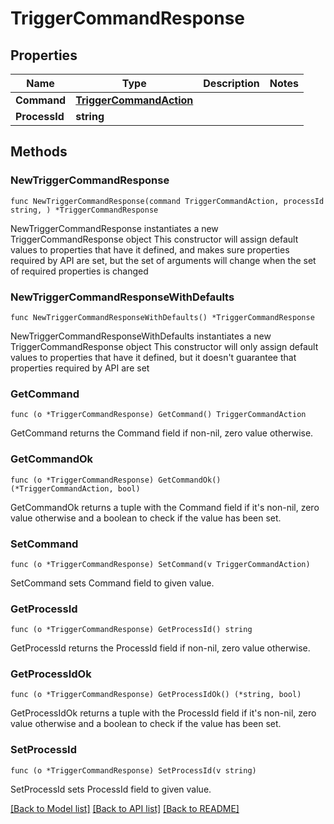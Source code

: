 # TriggerCommandResponse

## Properties

Name | Type | Description | Notes
------------ | ------------- | ------------- | -------------
**Command** | [**TriggerCommandAction**](TriggerCommandAction.md) |  | 
**ProcessId** | **string** |  | 

## Methods

### NewTriggerCommandResponse

`func NewTriggerCommandResponse(command TriggerCommandAction, processId string, ) *TriggerCommandResponse`

NewTriggerCommandResponse instantiates a new TriggerCommandResponse object
This constructor will assign default values to properties that have it defined,
and makes sure properties required by API are set, but the set of arguments
will change when the set of required properties is changed

### NewTriggerCommandResponseWithDefaults

`func NewTriggerCommandResponseWithDefaults() *TriggerCommandResponse`

NewTriggerCommandResponseWithDefaults instantiates a new TriggerCommandResponse object
This constructor will only assign default values to properties that have it defined,
but it doesn't guarantee that properties required by API are set

### GetCommand

`func (o *TriggerCommandResponse) GetCommand() TriggerCommandAction`

GetCommand returns the Command field if non-nil, zero value otherwise.

### GetCommandOk

`func (o *TriggerCommandResponse) GetCommandOk() (*TriggerCommandAction, bool)`

GetCommandOk returns a tuple with the Command field if it's non-nil, zero value otherwise
and a boolean to check if the value has been set.

### SetCommand

`func (o *TriggerCommandResponse) SetCommand(v TriggerCommandAction)`

SetCommand sets Command field to given value.


### GetProcessId

`func (o *TriggerCommandResponse) GetProcessId() string`

GetProcessId returns the ProcessId field if non-nil, zero value otherwise.

### GetProcessIdOk

`func (o *TriggerCommandResponse) GetProcessIdOk() (*string, bool)`

GetProcessIdOk returns a tuple with the ProcessId field if it's non-nil, zero value otherwise
and a boolean to check if the value has been set.

### SetProcessId

`func (o *TriggerCommandResponse) SetProcessId(v string)`

SetProcessId sets ProcessId field to given value.



[[Back to Model list]](../README.md#documentation-for-models) [[Back to API list]](../README.md#documentation-for-api-endpoints) [[Back to README]](../README.md)


